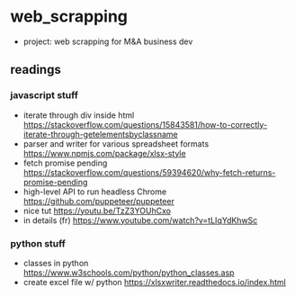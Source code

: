 # web_scrapping
- project: web scrapping for M&A business dev 

## readings
### javascript stuff
- iterate through div inside html https://stackoverflow.com/questions/15843581/how-to-correctly-iterate-through-getelementsbyclassname
- parser and writer for various spreadsheet formats https://www.npmjs.com/package/xlsx-style
- fetch promise pending https://stackoverflow.com/questions/59394620/why-fetch-returns-promise-pending
- high-level API to run headless Chrome  https://github.com/puppeteer/puppeteer
- nice tut https://youtu.be/TzZ3YOUhCxo
- in details (fr) https://www.youtube.com/watch?v=tLIqYdKhwSc

### python stuff
- classes in python https://www.w3schools.com/python/python_classes.asp
- create excel file w/ python https://xlsxwriter.readthedocs.io/index.html
